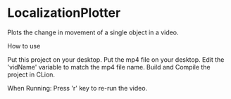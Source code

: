 # LocalizationPlotter
Plots the change in movement of a single object in a video.

How to use

Put this project on your desktop.
Put the mp4 file on your desktop.
Edit the 'vidName' variable to match the mp4 file name.
Build and Compile the project in CLion.

When Running:
Press 'r' key to re-run the video.
